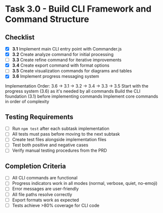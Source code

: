 # Task 3.0 - Build CLI Framework and Command Structure

## Checklist

- [x] **3.1** Implement main CLI entry point with Commander.js
- [x] **3.2** Create analyze command for initial processing
- [ ] **3.3** Create refine command for iterative improvements
- [x] **3.4** Create export command with format options
- [ ] **3.5** Create visualization commands for diagrams and tables
- [x] **3.6** Implement progress messaging system

Implementation Order: 3.6 → 3.1 → 3.2 → 3.4 → 3.3 → 3.5
Start with the progress system (3.6) as it's needed by all commands
Build the CLI foundation (3.1) before implementing commands
Implement core commands in order of complexity

## Testing Requirements

- [ ] Run `npm test` after each subtask implementation
- [ ] All tests must pass before moving to the next subtask
- [ ] Create test files alongside implementation files
- [ ] Test both positive and negative cases
- [ ] Verify manual testing procedures from the PRD

## Completion Criteria

- [ ] All CLI commands are functional
- [ ] Progress indicators work in all modes (normal, verbose, quiet, no-emoji)
- [ ] Error messages are user-friendly
- [ ] All file paths resolve correctly
- [ ] Export formats work as expected
- [ ] Tests achieve >80% coverage for CLI code 